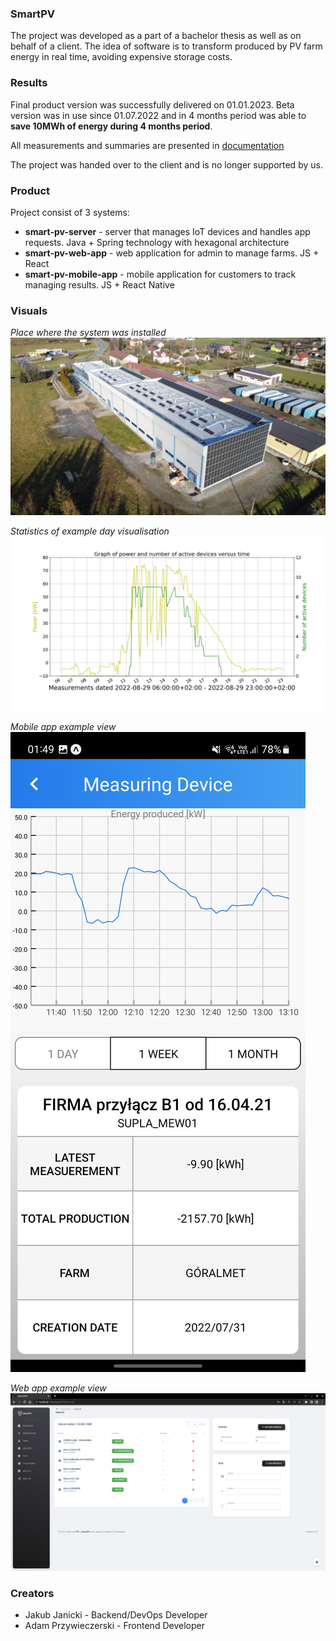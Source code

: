 ### SmartPV
The project was developed as a part of a bachelor thesis as well as on behalf of a client.
The idea of software is to transform produced by PV farm energy in real time, avoiding expensive storage costs.

### Results

Final product version was successfully delivered on 01.01.2023. Beta version was in use since 01.07.2022 and in 4 months period
was able to **save 10MWh of energy during 4 months period**.

All measurements and summaries are presented in [documentation](docs.pdf)

The project was handed over to the client and is no longer supported by us.


### Product

Project consist of 3 systems:

* **smart-pv-server** - server that manages IoT devices and handles app requests. Java + Spring technology with hexagonal architecture
* **smart-pv-web-app** - web application for admin to manage farms. JS + React
* **smart-pv-mobile-app** - mobile application for customers to track managing results. JS + React Native

### Visuals

_Place where the system was installed_
![farm.JPG](./visuals/farm.JPG)


_Statistics of example day visualisation_ 
![chart.JPG](./visuals/chart.png)


_Mobile app example view_
![measuring_device.jpg](./visuals/measuring_device.jpg)


_Web app example view_
![interval_algorithm.png](./visuals/interval_algorithm.png)


### Creators 
* Jakub Janicki - Backend/DevOps Developer
* Adam Przywieczerski - Frontend Developer

